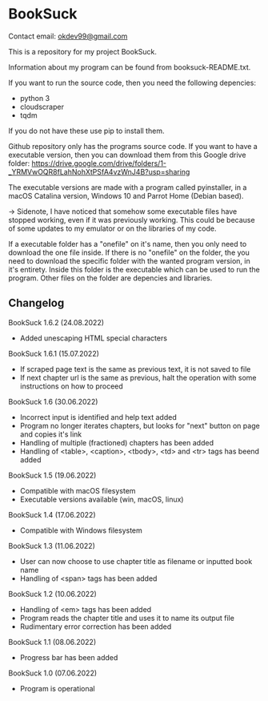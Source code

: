 # BookSuck
Contact email: okdev99@gmail.com

This is a repository for my project BookSuck.

Information about my program can be found from booksuck-README.txt.

If you want to run the source code, then you need the following depencies:
- python 3
- cloudscraper
- tqdm

If you do not have these use pip to install them.

Github repository only has the programs source code. If you want to have a executable version, then you can download them from this Google drive folder: https://drive.google.com/drive/folders/1-_YRMVwOQR8fLahNohXtPSfA4vzWnJ4B?usp=sharing

The executable versions are made with a program called pyinstaller, in a macOS Catalina version, Windows 10 and Parrot Home (Debian based).

-> Sidenote, I have noticed that somehow some executable files have stopped working, even if it was previously working. This could be because of some updates to my emulator or on the libraries of my code.

If a executable folder has a "onefile" on it's name, then you only need to download the one file inside. If there is no "onefile" on the folder, the you need to download the specific folder with the wanted program version, in it's entirety. Inside this folder is the executable which can be used to run the program. Other files on the folder are depencies and libraries.


## Changelog

BookSuck 1.6.2 (24.08.2022)
- Added unescaping HTML special characters

BookSuck 1.6.1 (15.07.2022)
- If scraped page text is the same as previous text, it is not saved to file
- If next chapter url is the same as previous, halt the operation with some instructions on how to proceed

BookSuck 1.6 (30.06.2022)
- Incorrect input is identified and help text added
- Program no longer iterates chapters, but looks for "next" button on page and copies it's link
- Handling of multiple (fractioned) chapters has been added
- Handling of \<table\>, \<caption\>, \<tbody\>, \<td\> and \<tr\> tags has beend added

BookSuck 1.5 (19.06.2022)
- Compatible with macOS filesystem
- Executable versions available (win, macOS, linux)

BookSuck 1.4 (17.06.2022)
- Compatible with Windows filesystem

BookSuck 1.3 (11.06.2022)
- User can now choose to use chapter title as filename or inputted book name
- Handling of \<span\> tags has been added

BookSuck 1.2 (10.06.2022)
- Handling of \<em\> tags has been added
- Program reads the chapter title and uses it to name its output file
- Rudimentary error correction has been added

BookSuck 1.1 (08.06.2022)
- Progress bar has been added

BookSuck 1.0 (07.06.2022)
- Program is operational
